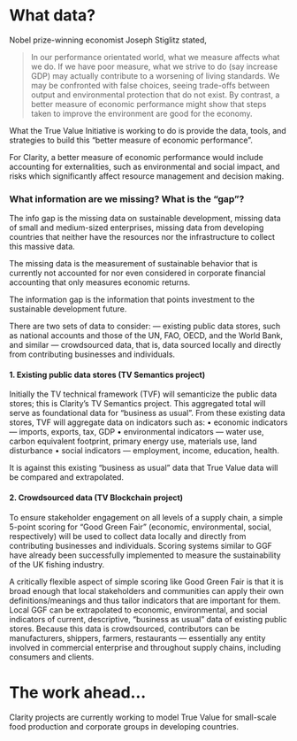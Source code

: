 # What data?

Nobel prize-winning economist Joseph Stiglitz stated,

>In our performance orientated world, what we measure affects what we do. If we have poor measure, what we strive to do (say increase GDP) may actually contribute to a worsening of living standards. We may be confronted with false choices, seeing trade-offs between output and environmental protection that do not exist. By contrast, a better measure of economic performance might show that steps taken to improve the environment are good for the economy.

What the True Value Initiative is working to do is provide the data, tools, and strategies to build this “better measure of economic performance”.

For Clarity, a better measure of economic performance would include accounting for externalities, such as environmental and social impact, and risks which significantly affect resource management and decision making.

### What information are we missing? What is the “gap”?

The info gap is the missing data on sustainable development, missing data of small and medium-sized enterprises, missing data from developing countries that neither have the resources nor the infrastructure to collect this massive data.

The missing data is the measurement of sustainable behavior that is currently not accounted for nor even considered in corporate financial accounting that only measures economic returns.

The information gap is the information that points investment to the sustainable development future.


There are two sets of data to consider:
— existing public data stores, such as national accounts and those of the UN, FAO, OECD, and the World Bank, and similar
— crowdsourced data, that is, data sourced locally and directly from contributing businesses and individuals.

#### 1. Existing public data stores (TV Semantics project)

Initially the TV technical framework (TVF) will semanticize the public data stores; this is Clarity’s TV Semantics project. This aggregated total will serve as foundational data for “business as usual”. From these existing data stores, TVF will aggregate data on indicators such as:
•	economic indicators — imports, exports, tax, GDP
•	environmental indicators — water use, carbon equivalent footprint, primary energy use, materials use, land disturbance
•	social indicators — employment, income, education, health.

It is against this existing “business as usual” data that True Value data will be compared and extrapolated.

#### 2. Crowdsourced data (TV Blockchain project)

To ensure stakeholder engagement on all levels of a supply chain, a simple 5-point scoring for “Good Green Fair” (economic, environmental, social, respectively) will be used to collect data locally and directly from contributing businesses and individuals. Scoring systems similar to GGF have already been successfully implemented to measure the sustainability of the UK fishing industry.

A critically flexible aspect of simple scoring like Good Green Fair is that it is broad enough that local stakeholders and communities can apply their own definitions/meanings and thus tailor indicators that are important for them. Local GGF can be extrapolated to economic, environmental, and social indicators of current, descriptive, “business as usual” data of existing public stores.
Because this data is crowdsourced, contributors can be manufacturers, shippers, farmers, restaurants — essentially any entity involved in commercial enterprise and throughout supply chains, including consumers and clients.

# The work ahead…

Clarity projects are currently working to model True Value for small-scale food production and corporate groups in developing countries.
